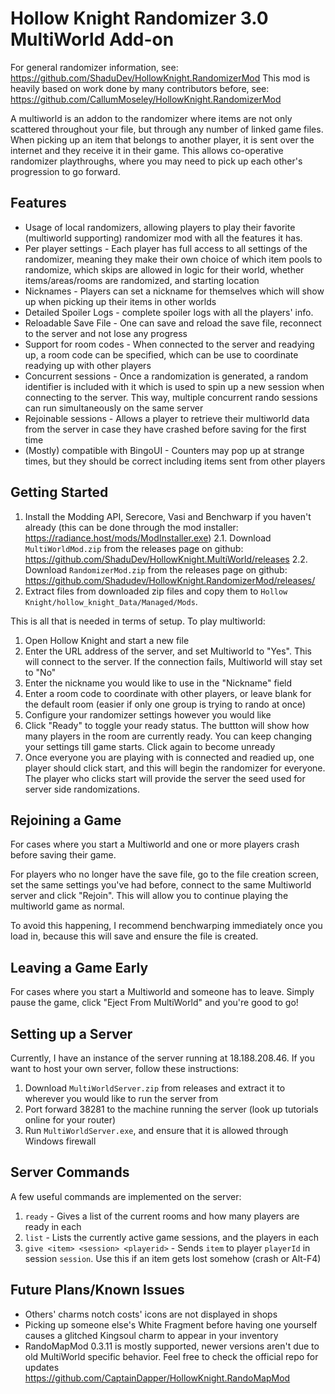 # Hollow Knight Randomizer 3.0 MultiWorld Add-on

For general randomizer information, see: https://github.com/ShaduDev/HollowKnight.RandomizerMod
This mod is heavily based on work done by many contributors before, see: https://github.com/CallumMoseley/HollowKnight.RandomizerMod

A multiworld is an addon to the randomizer where items are not only scattered throughout your file, but through any number of linked game files. When picking up an item that belongs to another player, it is sent over the internet and they receive it in their game. This allows co-operative randomizer playthroughs, where you may need to pick up each other's progression to go forward.

## Features
- Usage of local randomizers, allowing players to play their favorite (multiworld supporting) randomizer mod with all the features it has.
- Per player settings - Each player has full access to all settings of the randomizer, meaning they make their own choice of which item pools to randomize, which skips are allowed in logic for their world, whether items/areas/rooms are randomized, and starting location
- Nicknames - Players can set a nickname for themselves which will show up when picking up their items in other worlds
- Detailed Spoiler Logs - complete spoiler logs with all the players' info.
- Reloadable Save File - One can save and reload the save file, reconnect to the server and not lose any progress
- Support for room codes - When connected to the server and readying up, a room code can be specified, which can be use to coordinate readying up with other players
- Concurrent sessions - Once a randomization is generated, a random identifier is included with it which is used to spin up a new session when connecting to the server. This way, multiple concurrent rando sessions can run simultaneously on the same server
- Rejoinable sessions - Allows a player to retrieve their multiworld data from the server in case they have crashed before saving for the first time
- (Mostly) compatible with BingoUI - Counters may pop up at strange times, but they should be correct including items sent from other players

## Getting Started
1. Install the Modding API, Serecore, Vasi and Benchwarp if you haven't already (this can be done through the mod installer: https://radiance.host/mods/ModInstaller.exe)
2.1. Download `MultiWorldMod.zip` from the releases page on github: https://github.com/ShaduDev/HollowKnight.MultiWorld/releases
2.2. Download `RandomizerMod.zip` from the releases page on github: https://github.com/Shadudev/HollowKnight.RandomizerMod/releases/
3. Extract files from downloaded zip files and copy them to `Hollow Knight/hollow_knight_Data/Managed/Mods`.

This is all that is needed in terms of setup. To play multiworld:

1. Open Hollow Knight and start a new file
2. Enter the URL address of the server, and set Multiworld to "Yes". This will connect to the server. If the connection fails, Multiworld will stay set to "No"
3. Enter the nickname you would like to use in the "Nickname" field
4. Enter a room code to coordinate with other players, or leave blank for the default room (easier if only one group is trying to rando at once)
5. Configure your randomizer settings however you would like
6. Click "Ready" to toggle your ready status. The buttton will show how many players in the room are currently ready. You can keep changing your settings till game starts. Click again to become unready
7. Once everyone you are playing with is connected and readied up, one player should click start, and this will begin the randomizer for everyone. The player who clicks start will provide the server the seed used for server side randomizations.

## Rejoining a Game
For cases where you start a Multiworld and one or more players crash before saving their game. 

For players who no longer have the save file, go to the file creation screen, set the same settings you've had before, connect to the same Multiworld server and click "Rejoin". This will allow you to continue playing the multiworld game as normal. 

To avoid this happening, I recommend benchwarping immediately once you load in, because this will save and ensure the file is created.

## Leaving a Game Early
For cases where you start a Multiworld and someone has to leave. Simply pause the game, click "Eject From MultiWorld" and you're good to go!

## Setting up a Server
Currently, I have an instance of the server running at 18.188.208.46.
If you want to host your own server, follow these instructions:

1. Download `MultiWorldServer.zip` from releases and extract it to wherever you would like to run the server from
2. Port forward 38281 to the machine running the server (look up tutorials online for your router)
3. Run `MultiWorldServer.exe`, and ensure that it is allowed through Windows firewall

## Server Commands

A few useful commands are implemented on the server:
1. `ready` - Gives a list of the current rooms and how many players are ready in each
2. `list` - Lists the currently active game sessions, and the players in each
3. `give <item> <session> <playerid>` - Sends `item` to player `playerId` in session `session`. Use this if an item gets lost somehow (crash or Alt-F4)

## Future Plans/Known Issues
- Others' charms notch costs' icons are not displayed in shops
- Picking up someone else's White Fragment before having one yourself causes a glitched Kingsoul charm to appear in your inventory
- RandoMapMod 0.3.11 is mostly supported, newer versions aren't due to old MultiWorld specific behavior. Feel free to check the official repo for updates https://github.com/CaptainDapper/HollowKnight.RandoMapMod
